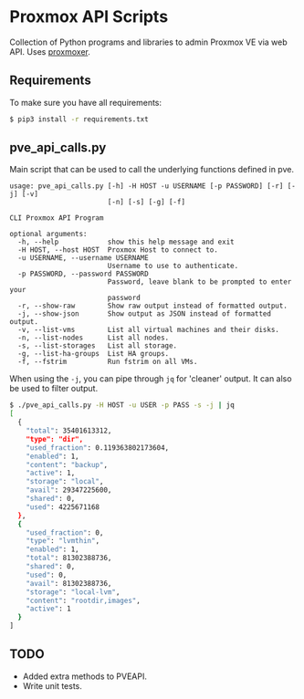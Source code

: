 # Proxmox API Scripts

Collection of Python programs and libraries to admin Proxmox VE via web API.
Uses [proxmoxer](https://pypi.org/project/proxmoxer/).

## Requirements
To make sure you have all requirements:

```bash
$ pip3 install -r requirements.txt
```

## pve_api_calls.py
Main script that can be used to call the underlying functions defined in pve.

```
usage: pve_api_calls.py [-h] -H HOST -u USERNAME [-p PASSWORD] [-r] [-j] [-v]
                        [-n] [-s] [-g] [-f]

CLI Proxmox API Program

optional arguments:
  -h, --help            show this help message and exit
  -H HOST, --host HOST  Proxmox Host to connect to.
  -u USERNAME, --username USERNAME
                        Username to use to authenticate.
  -p PASSWORD, --password PASSWORD
                        Password, leave blank to be prompted to enter your
                        password
  -r, --show-raw        Show raw output instead of formatted output.
  -j, --show-json       Show output as JSON instead of formatted output.
  -v, --list-vms        List all virtual machines and their disks.
  -n, --list-nodes      List all nodes.
  -s, --list-storages   List all storage.
  -g, --list-ha-groups  List HA groups.
  -f, --fstrim          Run fstrim on all VMs.
```

When using the `-j`, you can pipe through `jq` for 'cleaner' output.  It can
also be used to filter output.
```bash
$ ./pve_api_calls.py -H HOST -u USER -p PASS -s -j | jq
[
  {
    "total": 35401613312,
    "type": "dir",
    "used_fraction": 0.119363802173604,
    "enabled": 1,
    "content": "backup",
    "active": 1,
    "storage": "local",
    "avail": 29347225600,
    "shared": 0,
    "used": 4225671168
  },
  {
    "used_fraction": 0,
    "type": "lvmthin",
    "enabled": 1,
    "total": 81302388736,
    "shared": 0,
    "used": 0,
    "avail": 81302388736,
    "storage": "local-lvm",
    "content": "rootdir,images",
    "active": 1
  }
]
```

## TODO
* Added extra methods to PVEAPI.
* Write unit tests.

